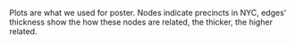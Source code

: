 Plots are what we used for poster.
Nodes indicate precincts in NYC, edges' thickness show the how these nodes are related, the thicker, the higher related.
